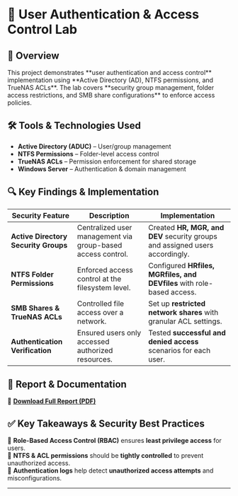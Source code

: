 <h1>🔑 User Authentication & Access Control Lab</h1>

<h2>📌 Overview</h2>
This project demonstrates **user authentication and access control** implementation using **Active Directory (AD), NTFS permissions, and TrueNAS ACLs**. The lab covers **security group management, folder access restrictions, and SMB share configurations** to enforce access policies.

<h2>🛠 Tools & Technologies Used</h2>

- **Active Directory (ADUC)** – User/group management  
- **NTFS Permissions** – Folder-level access control  
- **TrueNAS ACLs** – Permission enforcement for shared storage  
- **Windows Server** – Authentication & domain management  

<h2>🔍 Key Findings & Implementation</h2>

| Security Feature | Description | Implementation |
|-----------------|-------------|----------------|
| **Active Directory Security Groups** | Centralized user management via group-based access control. | Created **HR, MGR, and DEV** security groups and assigned users accordingly. |
| **NTFS Folder Permissions** | Enforced access control at the filesystem level. | Configured **HRfiles, MGRfiles, and DEVfiles** with role-based access. |
| **SMB Shares & TrueNAS ACLs** | Controlled file access over a network. | Set up **restricted network shares** with granular ACL settings. |
| **Authentication Verification** | Ensured users only accessed authorized resources. | Tested **successful and denied access** scenarios for each user. |

<h2>🚀 Report & Documentation</h2>

📄 **[Download Full Report (PDF)](https://github.com/user-attachments/files/18664963/Applying.User.Authentication.and.Access.Controls.4e.-.Marc.Corona.pdf)**   

<h2>✅ Key Takeaways & Security Best Practices</h2>

🔹 **Role-Based Access Control (RBAC)** ensures **least privilege access** for users.  
🔹 **NTFS & ACL permissions** should be **tightly controlled** to prevent unauthorized access.  
🔹 **Authentication logs** help detect **unauthorized access attempts** and misconfigurations.  

---
